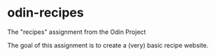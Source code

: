# odin-recipes
The "recipes" assignment from the Odin Project

The goal of this assignment is to create a (very) basic recipe website.